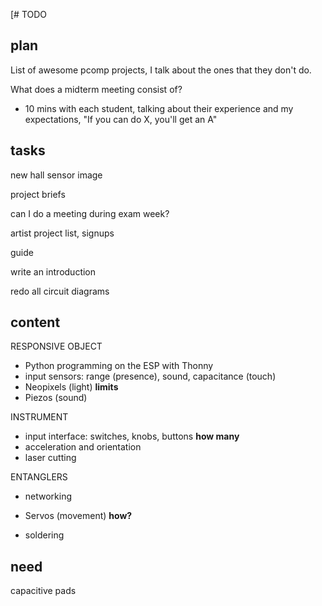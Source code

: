 [# TODO

## plan

List of awesome pcomp projects, I talk about the ones that they don't do. 

What does a midterm meeting consist of?
- 10 mins with each student, talking about their experience and my expectations, "If you can do X, you'll get an A"


## tasks

new hall sensor image

project briefs

can I do a meeting during exam week?

artist project list, signups

guide

write an introduction

redo all circuit diagrams


## content


RESPONSIVE OBJECT
- Python programming on the ESP with Thonny
- input sensors: range (presence), sound, capacitance (touch)
- Neopixels (light)          **limits**
- Piezos (sound)

INSTRUMENT
- input interface: switches, knobs, buttons  **how many**
- acceleration and orientation
- laser cutting

ENTANGLERS
- networking
- Servos (movement)         **how?**

- soldering



## need

capacitive pads




